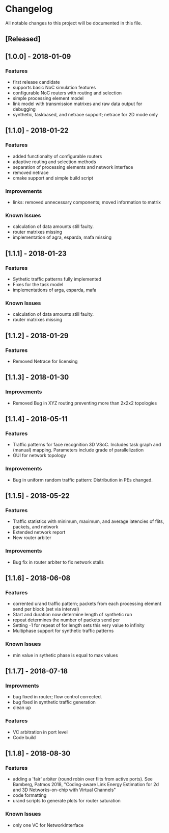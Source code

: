# Changelog

All notable changes to this project will be documented in this file.

## [Released]

## [1.0.0] - 2018-01-09

### Features
- first release candidate
- supports basic NoC simulation features
- configurable NoC routers with routing and selection
- simple processing element model
- link model with transmission matrixes and raw data output for debugging
- synthetic, taskbased, and netrace support; netrace for 2D mode only

## [1.1.0] - 2018-01-22

### Features
- added functionalty of configurable routers
- adaptive routing and selection methods
- separation of processing elements and network interface
- removed netrace
- cmake support and simple build script

### Improvements
- links: removed unnecessary components; moved information to matrix

### Known Issues
- calculation of data amounts still faulty. 
- router matrixes missing
- implementation of agra, esparda, mafa missing

## [1.1.1] - 2018-01-23

### Features
- Sythetic traffic patterns fully implemented
- Fixes for the task model
- implementations of arga, esparda, mafa

### Known Issues
- calculation of data amounts still faulty. 
- router matrixes missing

## [1.1.2] - 2018-01-29

### Features 
- Removed Netrace for licensing

## [1.1.3] - 2018-01-30

### Improvements
- Removed Bug in XYZ routing preventing more than 2x2x2 topologies

## [1.1.4] - 2018-05-11

### Features
- Traffic patterns for face recognition 3D VSoC. Includes task graph and (manual) mapping. Parameters include grade of parallelization
- GUI for network topology

### Improvements
- Bug in uniform random traffic pattern: Distribution in PEs changed.

## [1.1.5] - 2018-05-22

### Features 
- Traffic statistics with minimum, maximum, and average latencies of flits, packets, and network
- Extended network report
- New router arbiter

### Improvements
- Bug fix in router arbiter to fix network stalls

## [1.1.6] - 2018-06-08

### Features
- corrented urand traffic pattern; packets from each processing element send per block (set via interval)
- Start and duration now determine length of synthetic run
- repeat determines the number of packets send per 
- Setting -1 for repeat of for length sets this very value to infinity
- Multiphase support for synthetic traffic patterns

### Known Issues
- min value in sythetic phase is equal to max values

## [1.1.7] - 2018-07-18

### Improvments
- bug fixed in router; flow control corrected.
- bug fixed in synthetic traffic generation
- clean up

### Features
- VC arbitration in port level
- Code build

## [1.1.8] - 2018-08-30

### Features
- adding a 'fair' arbiter (round robin over flits from active ports). See Bamberg, Patmos 2018, "Coding-aware Link Energy Estimation for 2d and 3D Networks-on-chip with Virtual Channels" 
- code formatting 
- urand scripts to generate plots for router saturation

### Known Issues
- only one VC for NetworkInterface
